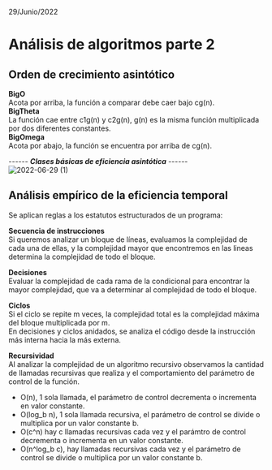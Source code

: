 29/Junio/2022
# Análisis de algoritmos parte 2
## Orden de crecimiento asintótico
**BigO**  
Acota por arriba, la función a comparar debe caer bajo cg(n).  
**BigTheta**  
La función cae entre c1g(n) y c2g(n), g(n) es la misma función multiplicada por dos diferentes constantes.  
**BigOmega**  
Acota por abajo, la función se encuentra por arriba de cg(n).

------ ***Clases básicas de eficiencia asintótica*** ------  
![2022-06-29 (1)](https://user-images.githubusercontent.com/69923215/176575119-0c5b9608-0f07-4888-b7f7-4fcc142dc89b.png)

## Análisis empírico de la eficiencia temporal
Se aplican reglas a los estatutos estructurados de un programa:  

**Secuencia de instrucciones**   
Si queremos analizar un bloque de líneas, evaluamos la complejidad de cada una de ellas, y la complejidad mayor que encontremos en las lineas determina la complejidad de todo el bloque.

**Decisiones**  
Evaluar la complejidad de cada rama de la condicional para encontrar la mayor complejidad, que va a determinar al complejidad de todo el bloque.

**Ciclos**  
Si el ciclo se repite m veces, la complejidad total es la complejidad máxima del bloque multiplicada por m.  
En decisiones y ciclos anidados, se analiza el código desde la instrucción más interna hacia la más externa.

**Recursividad**  
Al analizar la complejidad de un algoritmo recursivo observamos la cantidad de llamadas recursivas que realiza y el comportamiento del parámetro de control de la función.  
- O(n), 1 sola llamada, el parámetro de control decrementa o incrementa en valor constante.  
- O(log_b n), 1 sola llamada recursiva, el parámetro de control se divide o multiplica por un valor constante b.  
- O(c^n) hay c llamadas recursivas cada vez y el parámtro de control decrementa o incrementa en un valor constante.  
- O(n^log_b c), hay llamadas recursivas cada vez y el parámetro de control se divide o multiplica por un valor constante b.  
